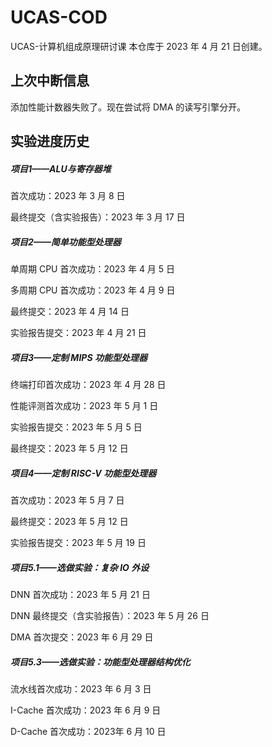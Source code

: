 # UCAS-COD
UCAS-计算机组成原理研讨课
本仓库于 2023 年 4 月 21 日创建。

## 上次中断信息

添加性能计数器失败了。现在尝试将 DMA 的读写引擎分开。

## 实验进度历史

##### 项目1——ALU与寄存器堆

首次成功：2023 年 3 月 8 日

最终提交（含实验报告）：2023 年 3 月 17 日

##### 项目2——简单功能型处理器

单周期 CPU 首次成功：2023 年 4 月 5 日

多周期 CPU 首次成功：2023 年 4 月 9 日

最终提交：2023 年 4 月 14 日

实验报告提交：2023 年 4 月 21 日

##### 项目3——定制 MIPS 功能型处理器

终端打印首次成功：2023 年 4 月 28 日

性能评测首次成功：2023 年 5 月 1 日

实验报告提交：2023 年 5 月 5 日

最终提交：2023 年 5 月 12 日

##### 项目4——定制 RISC-V 功能型处理器

首次成功：2023 年 5 月 7 日

最终提交：2023 年 5 月 12 日

实验报告提交：2023 年 5 月 19 日

##### 项目5.1——选做实验：复杂 IO 外设

DNN 首次成功：2023 年 5 月 21 日

DNN 最终提交（含实验报告）：2023 年 5 月 26 日

DMA 首次提交：2023 年 6 月 29 日

##### 项目5.3——选做实验：功能型处理器结构优化

流水线首次成功：2023 年 6 月 3 日

I-Cache 首次成功：2023 年 6 月 9 日

D-Cache 首次成功：2023年 6 月 10 日

